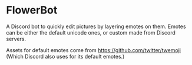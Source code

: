 # FlowerBot
A Discord bot to quickly edit pictures by layering emotes on them.
Emotes can be either the default unicode ones, or custom made from Discord servers.

Assets for default emotes come from https://github.com/twitter/twemoji (Which Discord also uses for its default emotes.)
